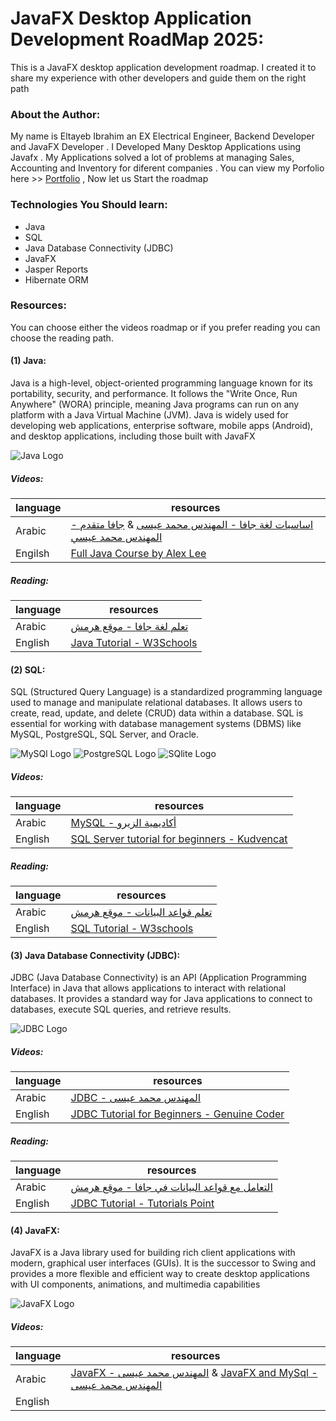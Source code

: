 # JavaFX Desktop Application Development RoadMap 2025:
This is a JavaFX desktop application development roadmap. I created it to share my experience with other developers and guide them on the right path


### About the Author:
My name is  Eltayeb Ibrahim an EX Electrical Engineer, Backend Developer and JavaFX Developer . 
I Developed Many Desktop Applications using Javafx . My Applications solved a lot of problems at managing Sales, Accounting and Inventory for diferent companies .
You can view my Porfolio here >> [Portfolio](https://eltayebibrahim.netlify.app/)
, Now let us Start the roadmap

### Technologies You Should learn:
- Java 
- SQL
- Java Database Connectivity (JDBC)
- JavaFX
- Jasper Reports
- Hibernate ORM

### Resources:
You can choose either the videos roadmap or if you prefer reading you can choose the reading path.

#### (1) Java:
Java is a high-level, object-oriented programming language known for its portability, security, and performance. It follows the "Write Once, Run Anywhere" (WORA) principle, meaning Java programs can run on any platform with a Java Virtual Machine (JVM). Java is widely used for developing web applications, enterprise software, mobile apps (Android), and desktop applications, including those built with JavaFX

![Java Logo](https://upload.wikimedia.org/wikipedia/en/thumb/3/30/Java_programming_language_logo.svg/121px-Java_programming_language_logo.svg.png)

##### Videos:

| language | resources |
| ------ | ------ |
| Arabic |[اساسيات لغة جافا - المهندس محمد عيسى](https://www.youtube.com/playlist?list=PLMYF6NkLrdN817O88GXt4xAPmM2bD7pLN)  & [جافا متقدم - المهندس محمد عيسي](https://www.youtube.com/playlist?list=PLMYF6NkLrdN85yXTEQzDcHbmZHCyuCDnK)|
| Engilsh |[Full Java Course by Alex Lee](https://www.youtube.com/playlist?list=PL59LTecnGM1NRUyune3SxzZlYpZezK-oQ)|

##### Reading:

| language | resources |
| ------ | ------ |
| Arabic |[تعلم لغة جافا - موقع هرمش](https://harmash.com/tutorials/java/overview) |
| English |[Java Tutorial - W3Schools](https://www.w3schools.com/java/default.asp) |

#### (2) SQL:
SQL (Structured Query Language) is a standardized programming language used to manage and manipulate relational databases. It allows users to create, read, update, and delete (CRUD) data within a database. SQL is essential for working with database management systems (DBMS) like MySQL, PostgreSQL, SQL Server, and Oracle.

![MySQl Logo](https://upload.wikimedia.org/wikipedia/en/thumb/d/dd/MySQL_logo.svg/100px-MySQL_logo.svg.png) ![PostgreSQL Logo](https://upload.wikimedia.org/wikipedia/commons/thumb/2/29/Postgresql_elephant.svg/64px-Postgresql_elephant.svg.png) ![SQlite Logo](https://upload.wikimedia.org/wikipedia/commons/thumb/archive/3/38/20140602232931%21SQLite370.svg/120px-SQLite370.svg.png)
##### Videos:

| language | resources |
| ------ | ------ |
| Arabic |[MySQL - أكاديمية الزيرو](https://www.youtube.com/playlist?list=PLDoPjvoNmBAz6DT8SzQ1CODJTH-NIA7R9) |
| English |[SQL Server tutorial for beginners - Kudvencat](https://www.youtube.com/playlist?list=PL08903FB7ACA1C2FB) |

##### Reading:

| language | resources |
| ------ | ------ |
| Arabic | [تعلم قواعد البيانات - موقع هرمش](https://harmash.com/tutorials/sql/overview) |
| English | [SQL Tutorial - W3schools](https://www.w3schools.com/sql/) |

#### (3) Java Database Connectivity (JDBC):
JDBC (Java Database Connectivity) is an API (Application Programming Interface) in Java that allows applications to interact with relational databases. It provides a standard way for Java applications to connect to databases, execute SQL queries, and retrieve results.

![JDBC Logo](https://www.oracle.com/a/ocom/img/jdbc.svg)

##### Videos:

| language | resources |
| ------ | ------ |
| Arabic | [JDBC - المهندس محمد عيسى](https://www.youtube.com/playlist?list=PLMYF6NkLrdN_7IJL546hMEatfQLCPKp_T) |
| English | [JDBC Tutorial for Beginners - Genuine Coder](https://www.youtube.com/playlist?list=PLhs1urmduZ2-yp3zID5rMEmXDETN8xvMo) |

##### Reading:

| language | resources |
| ------ | ------ |
| Arabic |[التعامل مع قواعد البيانات في جافا - موقع هرمش](https://harmash.com/tutorials/java/jdbc)|
| English | [JDBC Tutorial - Tutorials Point](https://www.tutorialspoint.com/jdbc/index.htm) |

#### (4) JavaFX:
JavaFX is a Java library used for building rich client applications with modern, graphical user interfaces (GUIs). It is the successor to Swing and provides a more flexible and efficient way to create desktop applications with UI components, animations, and multimedia capabilities

![JavaFX Logo](https://upload.wikimedia.org/wikipedia/en/thumb/c/cc/JavaFX_Logo.png/220px-JavaFX_Logo.png)

##### Videos:

| language | resources |
| ------ | ------ |
| Arabic | [JavaFX - المهندس محمد عيسى](https://www.youtube.com/playlist?list=PLMYF6NkLrdN-IphjimBV9AB6SxcL85aqW) & [JavaFX and MySql - المهندس محمد عيسى](https://www.youtube.com/playlist?list=PLMYF6NkLrdN8hhesatJ4gktm6IOZykVpv)|
| English |  |

